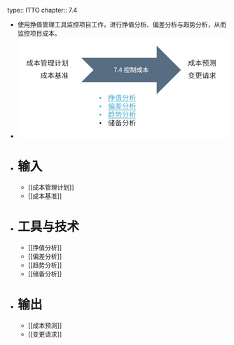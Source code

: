 type:: ITTO
chapter:: 7.4

- 使用挣值管理工具监控项目工作，进行挣值分析、偏差分析与趋势分析，从而监控项目成本。
- ![image.png](../assets/image_1747795341421_0.png)
- # 输入
	- [[成本管理计划]]
	- [[成本基准]]
- # 工具与技术
	- [[挣值分析]]
	- [[偏差分析]]
	- [[趋势分析]]
	- [[储备分析]]
- # 输出
	- [[成本预测]]
	- [[变更请求]]